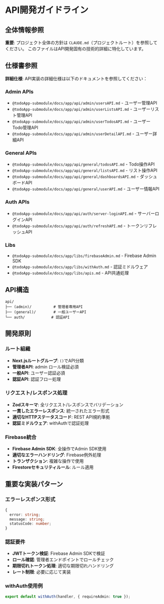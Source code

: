 # API開発ガイドライン

## 全体情報参照

**重要**: プロジェクト全体の方針は `CLAUDE.md`（プロジェクトルート）を参照してください。
このファイルはAPI開発固有の技術的詳細に特化しています。

## 仕様書参照

**詳細仕様**: API実装の詳細仕様は以下のドキュメントを参照してください：

### Admin APIs

- `@todoApp-submodule/docs/app/api/admin/usersAPI.md` - ユーザー管理API
- `@todoApp-submodule/docs/app/api/admin/userListsAPI.md` - ユーザーリスト管理API
- `@todoApp-submodule/docs/app/api/admin/userTodosAPI.md` - ユーザーTodo管理API
- `@todoApp-submodule/docs/app/api/admin/userDetailAPI.md` - ユーザー詳細API

### General APIs

- `@todoApp-submodule/docs/app/api/general/todosAPI.md` - Todo操作API
- `@todoApp-submodule/docs/app/api/general/listsAPI.md` - リスト操作API
- `@todoApp-submodule/docs/app/api/general/dashboardsAPI.md` - ダッシュボードAPI
- `@todoApp-submodule/docs/app/api/general/userAPI.md` - ユーザー情報API

### Auth APIs

- `@todoApp-submodule/docs/app/api/auth/server-loginAPI.md` - サーバーログインAPI
- `@todoApp-submodule/docs/app/api/auth/refreshAPI.md` - トークンリフレッシュAPI

### Libs

- `@todoApp-submodule/docs/app/libs/firebaseAdmin.md` - Firebase Admin SDK
- `@todoApp-submodule/docs/app/libs/withAuth.md` - 認証ミドルウェア
- `@todoApp-submodule/docs/app/libs/apis.md` - API共通処理

## API構造

```
api/
├── (admin)/          # 管理者専用API
├── (general)/        # 一般ユーザーAPI
└── auth/            # 認証API
```

## 開発原則

### ルート組織

- **Next.jsルートグループ**: `()`でAPI分類
- **管理者API**: admin ロール検証必須
- **一般API**: ユーザー認証必須
- **認証API**: 認証フロー処理

### リクエスト/レスポンス処理

- **Zodスキーマ**: 全リクエスト/レスポンスでバリデーション
- **一貫したエラーレスポンス**: 統一されたエラー形式
- **適切なHTTPステータスコード**: REST API規約準拠
- **認証ミドルウェア**: withAuthで認証処理

### Firebase統合

- **Firebase Admin SDK**: 全操作でAdmin SDK使用
- **適切なエラーハンドリング**: Firebase例外処理
- **トランザクション**: 複雑な操作で使用
- **Firestoreセキュリティルール**: ルール適用

## 重要な実装パターン

### エラーレスポンス形式

```typescript
{
  error: string;
  message: string;
  statusCode: number;
}
```

### 認証要件

- **JWTトークン検証**: Firebase Admin SDKで検証
- **ロール確認**: 管理者エンドポイントでロールチェック
- **期限切れトークン処理**: 適切な期限切れハンドリング
- **レート制限**: 必要に応じて実装

### withAuth使用例

```typescript
export default withAuth(handler, { requireAdmin: true });
```
